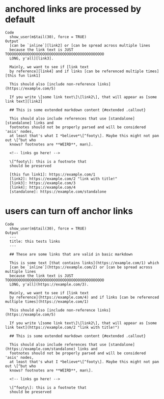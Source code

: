 # anchored links are processed by default

    Code
      show_user(m$tail(30), force = TRUE)
    Output
      [can be `inline`][link2] or [can be spread across multiple lines
      because the link text is JUST TOOOOOOOOOOOOOOOOOOOOOOOOOOOOOOOOOOOOOOOOOOOO
      LONG, y'all][link3].
      
      Mainly, we want to see if [link text
      by reference][link4] and if links [can be referenced multiple times][this fun link1]
      
      This should also [include non-reference links](https://example.com/5)
      
      If you write \[some link text\]\[link2\], that will appear as [some link text][link2]
      
      ## This is some extended markdown content {#extended .callout}
      
      This should also include references that use [standalone][standalone] links and
      footnotes should not be properly parsed and will be considered 'asis' nodes,
      at least that's what I *believe*\[^footy\]. Maybe this might not pan out \[^but who
      knows? footnotes are **WEIRD**, man\].
      
      <!-- links go here! -->
      
      \[^footy\]: this is a footnote that
      should be preserved
      
      [this fun link1]: https://example.com/1
      [link2]: https://example.com/2 "link with title!"
      [link3]: https://example.com/3
      [link4]: https://example.com/4
      [standalone]: https://example.com/standalone
      
      

# users can turn off anchor links

    Code
      show_user(m$tail(30), force = TRUE)
    Output
      ---
      title: this tests links
      ---
      
      ## These are some links that are valid in basic markdown
      
      This is some text [that contains links](https://example.com/1) which
      [can be `inline`](https://example.com/2) or [can be spread across multiple lines
      because the link text is JUST TOOOOOOOOOOOOOOOOOOOOOOOOOOOOOOOOOOOOOOOOOOOO
      LONG, y'all](https://example.com/3).
      
      Mainly, we want to see if [link text
      by reference](https://example.com/4) and if links [can be referenced multiple times](https://example.com/1)
      
      This should also [include non-reference links](https://example.com/5)
      
      If you write \[some link text\]\[link2\], that will appear as [some link text](https://example.com/2 "link with title!")
      
      ## This is some extended markdown content {#extended .callout}
      
      This should also include references that use [standalone](https://example.com/standalone) links and
      footnotes should not be properly parsed and will be considered 'asis' nodes,
      at least that's what I *believe*\[^footy\]. Maybe this might not pan out \[^but who
      knows? footnotes are **WEIRD**, man\].
      
      <!-- links go here! -->
      
      \[^footy\]: this is a footnote that
      should be preserved
      

